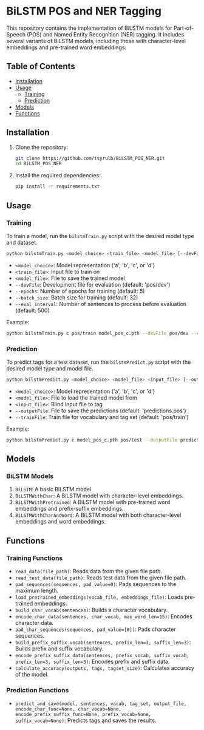 # BiLSTM POS and NER Tagging

This repository contains the implementation of BiLSTM models for Part-of-Speech (POS) and Named Entity Recognition (NER) tagging. It includes several variants of BiLSTM models, including those with character-level embeddings and pre-trained word embeddings.

## Table of Contents
- [Installation](#installation)
- [Usage](#usage)
  - [Training](#training)
  - [Prediction](#prediction)
- [Models](#models)
- [Functions](#functions)

## Installation

1. Clone the repository:
    ```bash
    git clone https://github.com/tsyrulb/BiLSTM_POS_NER.git
    cd BiLSTM_POS_NER
    ```

2. Install the required dependencies:
    ```bash
    pip install -r requirements.txt
    ```

## Usage

### Training

To train a model, run the `bilstmTrain.py` script with the desired model type and dataset.

```bash
python bilstmTrain.py <model_choice> <train_file> <model_file> [--devFile <dev_file>] [--epochs <epochs>] [--batch_size <batch_size>] [--eval_interval <eval_interval>]
```

- `<model_choice>`: Model representation ('a', 'b', 'c', or 'd')
- `<train_file>`: Input file to train on
- `<model_file>`: File to save the trained model
- `--devFile`: Development file for evaluation (default: 'pos/dev')
- `--epochs`: Number of epochs for training (default: 5)
- `--batch_size`: Batch size for training (default: 32)
- `--eval_interval`: Number of sentences to process before evaluation (default: 500)

Example:
```bash
python bilstmTrain.py c pos/train model_pos_c.pth --devFile pos/dev --epochs 10 --batch_size 32 --eval_interval 500
```

### Prediction

To predict tags for a test dataset, run the `bilstmPredict.py` script with the desired model type and model file.

```bash
python bilstmPredict.py <model_choice> <model_file> <input_file> [--outputFile <output_file>] [--trainFile <train_file>]
```

- `<model_choice>`: Model representation ('a', 'b', 'c', or 'd')
- `<model_file>`: File to load the trained model from
- `<input_file>`: Blind input file to tag
- `--outputFile`: File to save the predictions (default: 'predictions.pos')
- `--trainFile`: Train file for vocabulary and tag set (default: 'pos/train')

Example:
```bash
python bilstmPredict.py c model_pos_c.pth pos/test --outputFile predictions.pos --trainFile pos/train
```

## Models

### BiLSTM Models

1. `BiLSTM`: A basic BiLSTM model.
2. `BiLSTMWithChar`: A BiLSTM model with character-level embeddings.
3. `BiLSTMWithPretrained`: A BiLSTM model with pre-trained word embeddings and prefix-suffix embeddings.
4. `BiLSTMWithCharAndWord`: A BiLSTM model with both character-level embeddings and word embeddings.

## Functions

### Training Functions

- `read_data(file_path)`: Reads data from the given file path.
- `read_test_data(file_path)`: Reads test data from the given file path.
- `pad_sequences(sequences, pad_value=0)`: Pads sequences to the maximum length.
- `load_pretrained_embeddings(vocab_file, embeddings_file)`: Loads pre-trained embeddings.
- `build_char_vocab(sentences)`: Builds a character vocabulary.
- `encode_char_data(sentences, char_vocab, max_word_len=15)`: Encodes character data.
- `pad_char_sequences(sequences, pad_value=[0])`: Pads character sequences.
- `build_prefix_suffix_vocab(sentences, prefix_len=3, suffix_len=3)`: Builds prefix and suffix vocabulary.
- `encode_prefix_suffix_data(sentences, prefix_vocab, suffix_vocab, prefix_len=3, suffix_len=3)`: Encodes prefix and suffix data.
- `calculate_accuracy(outputs, tags, tagset_size)`: Calculates accuracy of the model.

### Prediction Functions

- `predict_and_save(model, sentences, vocab, tag_set, output_file, encode_char_func=None, char_vocab=None, encode_prefix_suffix_func=None, prefix_vocab=None, suffix_vocab=None)`: Predicts tags and saves the results.
